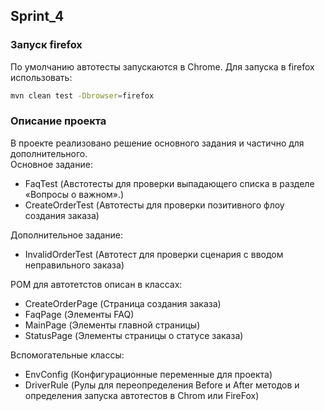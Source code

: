 ## Sprint_4
### Запуск firefox
По умолчанию автотесты запускаются в Chrome. Для запуска в firefox использовать:
```bash
mvn clean test -Dbrowser=firefox
```
### Описание проекта
В проекте реализовано решение основного задания и частично для дополнительного.  
Основное задание:
- FaqTest (Австотесты для проверки выпадающего списка в разделе «Вопросы о важном».)
- CreateOrderTest (Автотесты для проверки позитивного флоу создания заказа) 

Дополнительное задание:
* InvalidOrderTest (Автотест для проверки сценария с вводом неправильного заказа)

POM для автотетстов описан в классах:
* CreateOrderPage (Страница создания заказа)
* FaqPage (Элементы FAQ)
* MainPage (Элементы главной страницы)
* StatusPage (Элементы страницы о статусе заказа)

Вспомогательные классы:
* EnvConfig (Конфигурационные переменные для проекта)
* DriverRule (Рулы для переопределения Before и After методов и определения запуска автотестов в Chrom или FireFox)